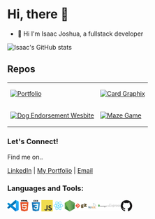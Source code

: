 # Hi, there 👋

- 💬 Hi I'm Isaac Joshua, a fullstack developer


![Isaac's GitHub stats](https://github-readme-stats.vercel.app/api?username=IsaacJCarnes&show_icons=true&theme=aura_dark)

## Repos
<table>
  <tr>  
    <td>
      
[![Portfolio](https://github-readme-stats.vercel.app/api/pin/?username=IsaacJCarnes&repo=ij-portfolio)](https://github.com/IsaacJCarnes/ij-portfolio)
    </td>
    <td>
      
[![Card Graphix](https://github-readme-stats.vercel.app/api/pin/?username=wl0194&repo=card-graphix)](https://github.com/wl0194/card-graphix)
    </td>
  </tr>
  <tr>
    <td>
      
[![Dog Endorsement Wesbite](https://github-readme-stats.vercel.app/api/pin/?username=IsaacJCarnes&repo=DogEndorsementWebsite)](https://github.com/IsaacJCarnes/DogEndorsementWebsite)
    </td>
    <td>
      
 [![Maze Game](https://github-readme-stats.vercel.app/api/pin/?username=IsaacJCarnes&repo=MazeGen)](https://github.com/IsaacJCarnes/MazeGen)
    </td>
  </tr>
</table>

### Let's Connect!
Find me on..

<a href="https://www.linkedin.com/in/isaac-j-carnes/" target="_blank">LinkedIn</a> | <a href="https://isaacjcarnes.github.io/ij-portfolio/" target="_blank">My Portfolio</a> | <a href="mailto:isaacjdeveloper@gmail.com" target="_blank">Email</a>

### Languages and Tools:

<img align="left" alt="Visual Studio Code" width="26px" src="https://raw.githubusercontent.com/github/explore/80688e429a7d4ef2fca1e82350fe8e3517d3494d/topics/visual-studio-code/visual-studio-code.png" />
<img align="left" alt="HTML5" width="26px" src="https://raw.githubusercontent.com/github/explore/80688e429a7d4ef2fca1e82350fe8e3517d3494d/topics/html/html.png" />
<img align="left" alt="CSS3" width="26px" src="https://raw.githubusercontent.com/github/explore/80688e429a7d4ef2fca1e82350fe8e3517d3494d/topics/css/css.png" />
<img align="left" alt="JavaScript" width="26px" src="https://raw.githubusercontent.com/github/explore/80688e429a7d4ef2fca1e82350fe8e3517d3494d/topics/javascript/javascript.png" />
<img align="left" alt="React" width="26px" src="https://raw.githubusercontent.com/github/explore/80688e429a7d4ef2fca1e82350fe8e3517d3494d/topics/react/react.png" />
<img align="left" alt="Node.js" width="26px" src="https://raw.githubusercontent.com/github/explore/80688e429a7d4ef2fca1e82350fe8e3517d3494d/topics/nodejs/nodejs.png" />
<img align="left" alt="Git" width="26px" src="https://raw.githubusercontent.com/github/explore/80688e429a7d4ef2fca1e82350fe8e3517d3494d/topics/git/git.png" />
<img align="left" alt="MySQL" width="26px" src="https://raw.githubusercontent.com/github/explore/80688e429a7d4ef2fca1e82350fe8e3517d3494d/topics/mysql/mysql.png" />
<img align="left" alt="MongoDB" width="26px" src="https://raw.githubusercontent.com/github/explore/80688e429a7d4ef2fca1e82350fe8e3517d3494d/topics/mongodb/mongodb.png" /> 
<img align="left" alt="Express" width="26px" src="https://raw.githubusercontent.com/github/explore/80688e429a7d4ef2fca1e82350fe8e3517d3494d/topics/express/express.png" />  
<img align="left" alt="GitHub" width="26px" src="https://raw.githubusercontent.com/github/explore/78df643247d429f6cc873026c0622819ad797942/topics/github/github.png" />
